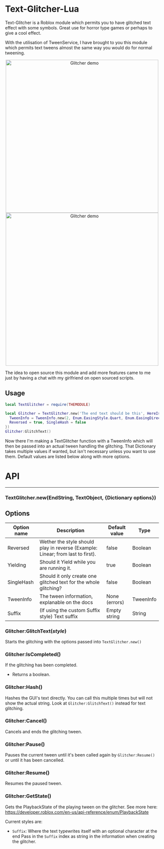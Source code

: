 # Text-Glitcher-Lua

Text-Glitcher is a Roblox module which permits you to have glitched text effect with some symbols. Great use for horror type games or perhaps to give a cool effect.

With the utilisation of TweenService, I have brought to you this module which permits text tweens almost the same way you would do for normal tweening.

<p align="center">
  <img src="https://cdn.discordapp.com/attachments/577991646449238016/847567303116849152/ezgif-2-ab923b990e8b.gif" alt="Glitcher demo" height="500">
  <img src="https://cdn.discordapp.com/attachments/577991646449238016/847567323790966814/3M75PUZhkU.gif" alt="Glitcher demo" height="500">
</p>

The idea to open source this module and add more features came to me just by having a chat with my girlfriend on open sourced scripts. 

## Usage
```lua
local TextGlitcher = require(THEMODULE)

local Glitcher = TextGlitcher.new('The end text should be this', HereIsTheTextLabel,{
  TweenInfo = TweenInfo.new(2, Enum.EasingStyle.Quart, Enum.EasingDirection.InOut),
  Reversed = true, SingleHash = false
})
Glitcher:GlitchText()
```
Now there I'm making a TextGlitcher function with a TweenInfo which will then be passed into an actual tween handling the glitching. That Dictionary takes multiple values if wanted, but isn't necessary unless you want to use them. Default values are listed below along with more options.




# API
---

### TextGlitcher.new(EndString, TextObject, {Dictionary options})


## Options

| Option name | Description | Default value | Type |
| ----------- | ----------- | ------------- | ---- |
| Reversed | Wether the style should play in reverse (Example: Linear; from last to first). | false | Boolean
| Yielding | Should it Yield while you are running it. | true | Boolean
| SingleHash | Should it only create one glitched text for the whole glitching? | false | Boolean
| TweenInfo | The tween information, explanable on the docs | None (errors) | TweenInfo
| Suffix | (If using the custom Suffix style) Text suffix | Empty string | String


### Glitcher:GlitchText(*style*)

Starts the glitching with the options passed into `TextGlitcher.new()`


### Glitcher:IsCompleted()

If the glitching has been completed.

- Returns a boolean.


### Glitcher:Hash()

Hashes the GUI's text directly. You can call this multiple times but will not show the actual string. Look at `Glitcher:GlitchText()` instead for text glitching.


### Glitcher:Cancel()

Cancels and ends the glitching tween.


### Glitcher:Pause()

Pauses the current tween until it's been called again by `Glitcher:Resume()` or until it has been cancelled.


### Glitcher:Resume()

Resumes the paused tween.


### Glitcher:GetState()

Gets the PlaybackState of the playing tween on the glitcher.
See more here: https://developer.roblox.com/en-us/api-reference/enum/PlaybackState


Current styles are:
* `Suffix`: Where the text typewrites itself with an optional character at the end
Pass in the `Suffix` index as string in the information when creating the glitcher.
